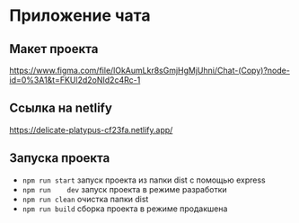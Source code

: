 
# Приложение чата 

##  Макет проекта
https://www.figma.com/file/lOkAumLkr8sGmjHgMjUhni/Chat-(Copy)?node-id=0%3A1&t=FKUl2d2oNId2c4Rc-1

## Ссылка на netlify

https://delicate-platypus-cf23fa.netlify.app/

## Запуска проекта

+ `npm run start`		запуск проекта из папки dist с помощью express
+	`npm run	dev`     запуск проекта в режиме разработки
+	`npm run clean`  очистка папки dist
+ `npm run build`		сборка проекта в режиме продакшена
